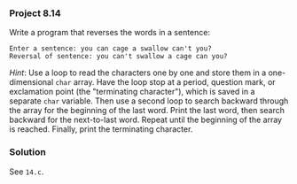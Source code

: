 ### Project 8.14
Write a program that reverses the words in a sentence:

```
Enter a sentence: you can cage a swallow can't you?
Reversal of sentence: you can't swallow a cage can you?
```

*Hint*: Use a loop to read the characters one by one and store them in a
one-dimensional `char` array. Have the loop stop at a period, question mark, or
exclamation point (the "terminating character"), which is saved in a separate
`char` variable. Then use a second loop to search backward through the array for
the beginning of the last word. Print the last word, then search backward for
the next-to-last word. Repeat until the beginning of the array is reached.
Finally, print the terminating character.

### Solution
See `14.c`.
